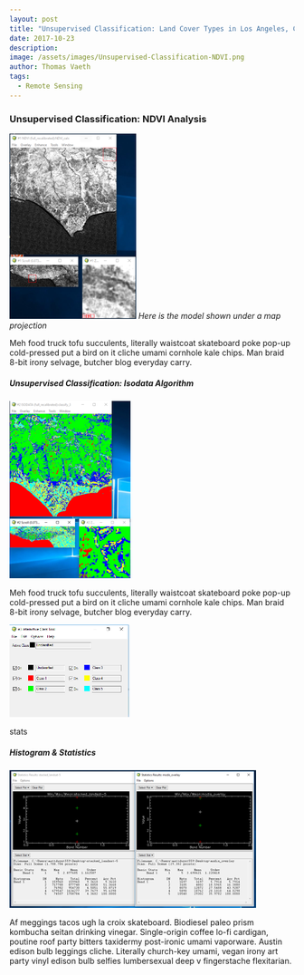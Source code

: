 ```yaml
---
layout: post
title: "Unsupervised Classification: Land Cover Types in Los Angeles, CA"
date: 2017-10-23
description: 
image: /assets/images/Unsupervised-Classification-NDVI.png
author: Thomas Vaeth
tags: 
  - Remote Sensing
---
```


### Unsupervised Classification: NDVI Analysis

![Map GIS](/assets/images/Unsupervised-Classification-NDVI.png)
*Here is the model shown under a map projection*

Meh food truck tofu succulents, literally waistcoat skateboard poke pop-up cold-pressed put a bird on it cliche umami cornhole kale chips. Man braid 8-bit irony selvage, butcher blog everyday carry.


##### Unsupervised Classification: Isodata Algorithm

![Placeholder](/assets/images/Unsupervised-2.png)

Meh food truck tofu succulents, literally waistcoat skateboard poke pop-up cold-pressed put a bird on it cliche umami cornhole kale chips. Man braid 8-bit irony selvage, butcher blog everyday carry.

![Placeholder](/assets/images/Unsupervised-Classification.png)

stats

##### Histogram & Statistics

![Placeholder](/assets/images/Histograms.png)

Af meggings tacos ugh la croix skateboard. Biodiesel paleo prism kombucha seitan drinking vinegar. Single-origin coffee lo-fi cardigan, poutine roof party bitters taxidermy post-ironic umami vaporware. Austin edison bulb leggings cliche. Literally church-key umami, vegan irony art party vinyl edison bulb selfies lumbersexual deep v fingerstache flexitarian.

